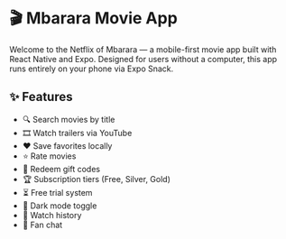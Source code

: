 # 🎬 Mbarara Movie App

Welcome to the Netflix of Mbarara — a mobile-first movie app built with React Native and Expo. Designed for users without a computer, this app runs entirely on your phone via Expo Snack.

## ✨ Features

- 🔍 Search movies by title
- 🎞️ Watch trailers via YouTube
- ❤️ Save favorites locally
- ⭐ Rate movies
- 🎁 Redeem gift codes
- 🏆 Subscription tiers (Free, Silver, Gold)
- ⏳ Free trial system
- 🌙 Dark mode toggle
- 📼 Watch history
- 💬 Fan chat
